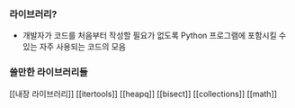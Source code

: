 ---
---

### 라이브러리?
+ 개발자가 코드를 처음부터 작성할 필요가 없도록 Python 프로그램에 포함시킬 수 있는 자주 사용되는 코드의 모음

### 쓸만한 라이브러리들
[[내장 라이브러리]]
[[itertools]]
[[heapq]]
[[bisect]]
[[collections]]
[[math]]
